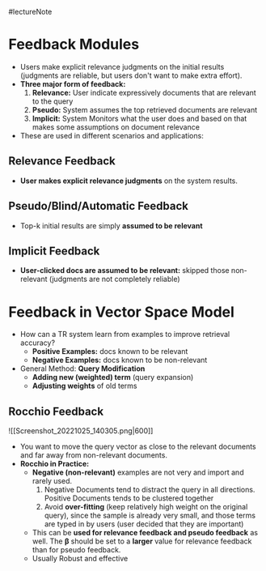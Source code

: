 #lectureNote
#  Feedback Modules
- Users make explicit relevance judgments on the initial results (judgments are reliable, but users don't want to make extra effort).
- **Three major form of feedback:**
	1. **Relevance:** User indicate expressively documents that are relevant to the query
	2. **Pseudo:** System assumes the top retrieved documents are relevant
	3. **Implicit:** System Monitors what the user does and based on that makes some assumptions on document relevance
- These are used in different scenarios and applications:
## Relevance Feedback
- **User makes explicit relevance judgments** on the system results.

## Pseudo/Blind/Automatic Feedback
- Top-k initial results are simply **assumed to be relevant**

## Implicit Feedback
- **User-clicked docs are assumed to be relevant:** skipped those non-relevant (judgments are not completely reliable)

# Feedback in Vector Space Model
- How can a TR system learn from examples to improve retrieval accuracy?
	- **Positive Examples:** docs known to be relevant
	- **Negative Examples:** docs known to be non-relevant
- General Method: **Query Modification**
	- **Adding new (weighted) term** (query expansion)
	- **Adjusting weights** of old terms
## Rocchio Feedback
 ![[Screenshot_20221025_140305.png|600]]
- You want to move the query vector as close to the relevant documents and far away from non-relevant documents.
- **Rocchio in Practice:**
	- **Negative (non-relevant)** examples are not very and import and rarely used. 
		1. Negative Documents tend to distract the query in all directions. Positive Documents tends to be clustered together
		2. Avoid **over-fitting** (keep relatively high weight on the original query), since the sample is already very small, and those terms are typed in by users (user decided that they are important)
	- This can be **used for relevance feedback and pseudo feedback** as well. The **β** should be set to a **larger** value for relevance feedback than for pseudo feedback.
	- Usually Robust and effective